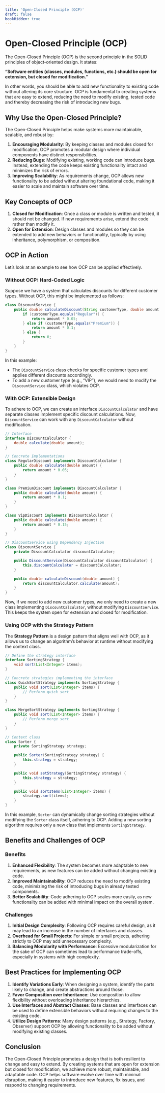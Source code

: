 ```yaml
---
title: 'Open-Closed Principle (OCP)'
draft: false
bookHidden: true
---
```


# Open-Closed Principle (OCP)

The Open-Closed Principle (OCP) is the second principle in the SOLID principles of object-oriented design. It states:

**“Software entities (classes, modules, functions, etc.) should be open for extension, but closed for modification.”**

In other words, you should be able to add new functionality to existing code without altering its core structure. OCP is fundamental to creating systems that are easy to extend, reducing the need to modify existing, tested code and thereby decreasing the risk of introducing new bugs.

## Why Use the Open-Closed Principle?

The Open-Closed Principle helps make systems more maintainable, scalable, and robust by:
1. **Encouraging Modularity**: By keeping classes and modules closed for modification, OCP promotes a modular design where individual components have distinct responsibilities.
2. **Reducing Bugs**: Modifying existing, working code can introduce bugs. Instead, extending the code keeps existing functionality intact and minimizes the risk of errors.
3. **Improving Scalability**: As requirements change, OCP allows new functionality to be added without altering foundational code, making it easier to scale and maintain software over time.

## Key Concepts of OCP

1. **Closed for Modification**: Once a class or module is written and tested, it should not be changed. If new requirements arise, extend the code rather than modify it.
2. **Open for Extension**: Design classes and modules so they can be extended to add new behaviors or functionality, typically by using inheritance, polymorphism, or composition.

## OCP in Action

Let’s look at an example to see how OCP can be applied effectively.

### Without OCP: Hard-Coded Logic

Suppose we have a system that calculates discounts for different customer types. Without OCP, this might be implemented as follows:

```java
class DiscountService {
    public double calculateDiscount(String customerType, double amount) {
        if (customerType.equals("Regular")) {
            return amount * 0.05;
        } else if (customerType.equals("Premium")) {
            return amount * 0.1;
        } else {
            return 0;
        }
    }
}
```

In this example:
- The `DiscountService` class checks for specific customer types and applies different discounts accordingly.
- To add a new customer type (e.g., “VIP”), we would need to modify the `DiscountService` class, which violates OCP.

### With OCP: Extensible Design

To adhere to OCP, we can create an interface `DiscountCalculator` and have separate classes implement specific discount calculations. Now, `DiscountService` can work with any `DiscountCalculator` without modification.

```java
// Interface
interface DiscountCalculator {
    double calculate(double amount);
}

// Concrete Implementations
class RegularDiscount implements DiscountCalculator {
    public double calculate(double amount) {
        return amount * 0.05;
    }
}

class PremiumDiscount implements DiscountCalculator {
    public double calculate(double amount) {
        return amount * 0.1;
    }
}

class VipDiscount implements DiscountCalculator {
    public double calculate(double amount) {
        return amount * 0.15;
    }
}

// DiscountService using Dependency Injection
class DiscountService {
    private DiscountCalculator discountCalculator;

    public DiscountService(DiscountCalculator discountCalculator) {
        this.discountCalculator = discountCalculator;
    }

    public double calculateDiscount(double amount) {
        return discountCalculator.calculate(amount);
    }
}
```

Now, if we need to add new customer types, we only need to create a new class implementing `DiscountCalculator`, without modifying `DiscountService`. This keeps the system open for extension and closed for modification.

### Using OCP with the Strategy Pattern

The **Strategy Pattern** is a design pattern that aligns well with OCP, as it allows us to change an algorithm’s behavior at runtime without modifying the context class.

```java
// Define the strategy interface
interface SortingStrategy {
    void sort(List<Integer> items);
}

// Concrete strategies implementing the interface
class QuickSortStrategy implements SortingStrategy {
    public void sort(List<Integer> items) {
        // Perform quick sort
    }
}

class MergeSortStrategy implements SortingStrategy {
    public void sort(List<Integer> items) {
        // Perform merge sort
    }
}

// Context class
class Sorter {
    private SortingStrategy strategy;

    public Sorter(SortingStrategy strategy) {
        this.strategy = strategy;
    }

    public void setStrategy(SortingStrategy strategy) {
        this.strategy = strategy;
    }

    public void sortItems(List<Integer> items) {
        strategy.sort(items);
    }
}
```

In this example, `Sorter` can dynamically change sorting strategies without modifying the `Sorter` class itself, adhering to OCP. Adding a new sorting algorithm requires only a new class that implements `SortingStrategy`.

## Benefits and Challenges of OCP

### Benefits
1. **Enhanced Flexibility**: The system becomes more adaptable to new requirements, as new features can be added without changing existing code.
2. **Improved Maintainability**: OCP reduces the need to modify existing code, minimizing the risk of introducing bugs in already tested components.
3. **Better Scalability**: Code adhering to OCP scales more easily, as new functionality can be added with minimal impact on the overall system.

### Challenges
1. **Initial Design Complexity**: Following OCP requires careful design, as it may lead to an increase in the number of interfaces and classes.
2. **Overhead for Small Projects**: For simple or small projects, adhering strictly to OCP may add unnecessary complexity.
3. **Balancing Modularity with Performance**: Excessive modularization for the sake of OCP can sometimes lead to performance trade-offs, especially in systems with high complexity.

## Best Practices for Implementing OCP

1. **Identify Variations Early**: When designing a system, identify the parts likely to change, and create abstractions around those.
2. **Favor Composition over Inheritance**: Use composition to allow flexibility without overloading inheritance hierarchies.
3. **Use Interfaces and Abstract Classes**: Base classes and interfaces can be used to define extensible behaviors without requiring changes to the existing code.
4. **Utilize Design Patterns**: Many design patterns (e.g., Strategy, Factory, Observer) support OCP by allowing functionality to be added without modifying existing classes.

## Conclusion

The Open-Closed Principle promotes a design that is both resilient to change and easy to extend. By creating systems that are open for extension but closed for modification, we achieve more robust, maintainable, and adaptable code. OCP helps software evolve over time with minimal disruption, making it easier to introduce new features, fix issues, and respond to changing requirements.
